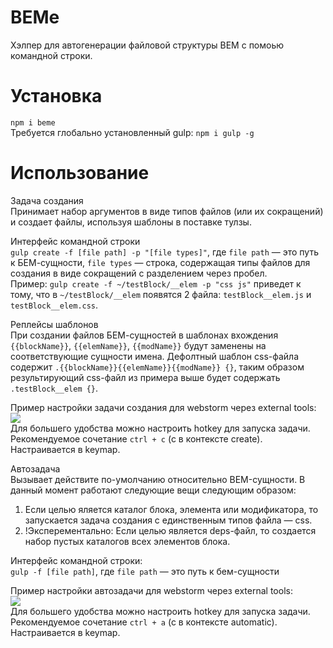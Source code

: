 BEMe
==================

Хэлпер для автогенерации файловой структуры BEM с помоью командной строки.

Установка
==
`npm i beme`  
Требуется глобально установленный gulp: `npm i gulp -g`

Использование
==
Задача создания  
Принимает набор аргументов в виде типов файлов (или их сокращений) и создает файлы, используя шаблоны в поставке тулзы.

Интерфейс командной строки  
`gulp create -f [file path] -p "[file types]"`, где `file path` — это путь к БЕМ-сущности, `file types` — строка, содержащая типы файлов для создания в виде сокращений с разделением через пробел.  
Пример: `gulp create -f ~/testBlock/__elem -p "css js"` приведет к тому, что в `~/testBlock/__elem` появятся 2 файла: `testBlock__elem.js` и `testBlock__elem.css`.

Реплейсы шаблонов  
При создании файлов БЕМ-сущностей в шаблонах вхождения `{{blockName}}`, `{{elemName}}`, `{{modName}}` будут заменены на соответствующие сущности имена. Дефолтный шаблон css-файла содержит `.{{blockName}}{{elemName}}{{modName}} {}`, таким образом результирующий css-файл из примера выше будет содержать `.testBlock__elem {}`.

Пример настройки задачи создания для webstorm через external tools:  
![](http://jing.yandex-team.ru/files/f0rmat1k/2015-01-25_1632.png)  
Для большего удобства можно настроить hotkey для запуска задачи. Рекомендуемое сочетание `ctrl + c` (c в контексте create). Настраивается в keymap.

Автозадача  
Вызывает действите по-умолчанию относительно BEM-сущности. В данный момент работают следующие вещи следующим образом:  
1. Если целью яляется каталог блока, элемента или модификатора, то запускается задача создания с единственным типов файла — css.
2. !Эксперементально: Если целью является deps-файл, то создается набор пустых каталогов всех элементов блока.

Интерфейс командной строки:  
`gulp -f [file path]`, где `file path` — это путь к бем-сущности  

Пример настройки автозадачи для webstorm через external tools:  
![](http://jing.yandex-team.ru/files/f0rmat1k/2015-01-25_1504.png)  
Для большего удобства можно настроить hotkey для запуска задачи. Рекомендуемое сочетание `ctrl + a` (c в контексте automatic). Настраивается в keymap.
